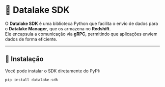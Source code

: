 # 📌 Datalake SDK

O **Datalake SDK** é uma biblioteca Python que facilita o envio de dados para o **Datalake Manager**, que os armazena no **Redshift**.  
Ele encapsula a comunicação via **gRPC**, permitindo que aplicações enviem dados de forma eficiente.

---

## 🚀 Instalação

Você pode instalar o SDK diretamente do PyPI:

```sh
pip install datalake-sdk
